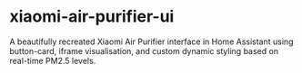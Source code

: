# xiaomi-air-purifier-ui
A beautifully recreated Xiaomi Air Purifier interface in Home Assistant using button-card, iframe visualisation, and custom dynamic styling based on real-time PM2.5 levels.
